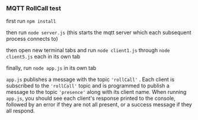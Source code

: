 ### MQTT RollCall test

first run `npm install`

then run `node server.js` (this starts the mqtt server which each subsequent process connects to)

then open new terminal tabs and run `node client1.js` through `node client5.js`
each in its own tab

finally, run `node app.js` in its own tab

`app.js` publishes a message with the topic `'rollCall'` .  Each client is subscribed
to the `'rollCall'` topic and is programmed to publish a message to the topic `'presence'`
along with its client name.  When running `app.js`, you should see each client's
response printed to the console, followed by an error if they are not all present,
or a success message if they all respond.

